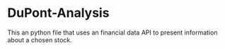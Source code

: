 # DuPont-Analysis
This an python file that uses an financial data API to present information about a chosen stock. 

